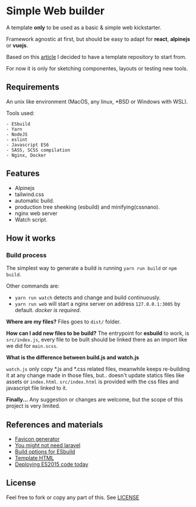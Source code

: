 # Simple Web builder

A template **only** to be used as a basic & simple web kickstarter. 

Framework agnostic at first, but should be easy to adapt for **react**, **alpinejs** or **vuejs**.

Based on this [article](https://stagerightlabs.com/blog/you-might-not-need-laravel-mix) I decided to have a template repository to start from. 

For now it is only for sketching componentes, layouts or testing new tools.

## Requirements

An unix like environment (MacOS, any linux, *BSD or Windows with WSL).

Tools used: 

    - ESbuild
    - Yarn
    - NodeJS
    - eslint
    - Javascript ES6
    - SASS, SCSS compilation
    - Nginx, Docker

## Features

- Alpinejs 
- tailwind.css
- automatic build.
- production tree sheeking (esbuild) and minifying(cssnano).
- nginx web server
- Watch script. 

## How it works

### Build process

The simplest way to generate a build is running `yarn run build` or `npm build`.

Other commands are:
- `yarn run watch` detects and change and build continuously.
- `yarn run web` will start a nginx server on address `127.0.0.1:3005` by default. *docker is required*.

**Where are my files?**
Files goes to `dist/` folder. 

**How can I add new files to be build?**
The entrypoint for **esbuild** to work, is `src/index.js`, every file to be built should be linked there as an import like we did for `main.scss`.

**What is the difference between build.js and watch.js**

`watch.js` only copy *.js and *.css related files, meanwhile keeps re-building it at any change made in those files, but.. doesn't update statics files like assets or `index.html`.
`src/index.html` is  provided with the css files and javascript file linked to it.

**Finally...**
Any suggestion or changes are welcome, but the scope of this project is very limited. 

## References and materials

- [Favicon generator](https://favicon.io/)
- [You might not need laravel](https://stagerightlabs.com/blog/you-might-not-need-laravel-mix)
- [Build options for ESbuild](https://github.com/evanw/esbuild/issues/39)
- [Template HTML](https://github.com/evanw/esbuild/issues/96)
- [Deploying ES2015 code today](https://philipwalton.com/articles/deploying-es2015-code-in-production-today/)

## License

Feel free to fork or copy any part of this. See [LICENSE](LICENSE.md)
